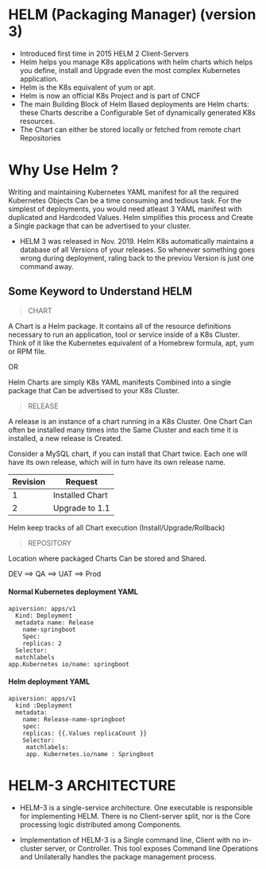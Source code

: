# HELM  (Packaging Manager) (version 3)
- Introduced first time in 2015 HELM 2 Client-Servers
- Helm helps you manage K8s applications with helm charts which helps you define, install and Upgrade even the most complex Kubernetes application.
- Helm is the K8s equivalent of yum or apt.
- Helm is now an official K8s Project and is part of CNCF
- The main Building Block of Helm Based deployments are Helm charts: these Charts describe a Configurable Set of dynamically generated K8s resources.
- The Chart can either be stored locally or fetched from remote chart Repositories  


# Why Use Helm ? 
Writing and maintaining Kubernetes YAML manifest for all the required Kubernetes Objects Can be a time consuming and tedious task. For the simplest of deployments, you would need atleast 3 YAML manifest with duplicated and Hardcoded Values. Helm simplifies this process and Create a Single package that can be advertised to your cluster. 

- HELM 3 was released in Nov. 2019. Helm K8s automatically maintains a database of all Versions of your releases. So whenever something goes wrong during deployment, raling back to the previou Version is just one command away.

## Some Keyword to Understand HELM 

> CHART
 
A Chart is a Helm package. It contains all of the resource definitions necessary to run an application, tool or service inside of a K8s Cluster. Think of it like the Kubernetes equivalent of a Homebrew formula, apt, yum or RPM file. 

OR 

Helm Charts are simply K8s YAML manifests Combined into a single package that Can be advertised to your K8s Cluster.


> RELEASE 

A release is an instance of a chart running in a K8s Cluster. One Chart Can often be installed many times into the Same Cluster and each time it is installed, a new release is Created. 

Consider a MySQL chart, if you can install that Chart twice. Each one will have its own release, which will in turn have its own release name.


|Revision |	Request         |
| ------- | ----------------|
| 1	      | Installed Chart |
| 2	      | Upgrade to 1.1  |

Helm keep tracks of all Chart execution (Install/Upgrade/Rollback)	


> REPOSITORY 

Location where packaged Charts Can be stored and Shared.



DEV ==> QA ==> UAT ==> Prod


#### Normal Kubernetes deployment YAML

```
apiversion: apps/v1 
  Kind: Deployment 
  metadata name: Release
    name-springboot 
    Spec: 
    replicas: 2 
  Selector: 
  matchlabels 
app.Kubernetes io/name: springboot
```

#### Helm deployment YAML 

```
apiversion: apps/v1
  kind :Deployment 
  metadata: 
    name: Release-name-springboot 
    spec: 
    replicas: {{.Values replicaCount }} 
    Selector: 
     matchlabels: 
     app. Kubernetes.io/name : Springboot
```

# HELM-3 ARCHITECTURE 

- HELM-3 is a single-service architecture. One executable is responsible for implementing HELM. There is no Client-server split, nor is the Core processing logic distributed among Components. 

- Implementation of HELM-3 is a Single command line, Client with no in-cluster server, or Controller. This tool exposes Command line Operations and Unilaterally handles the package management process.


